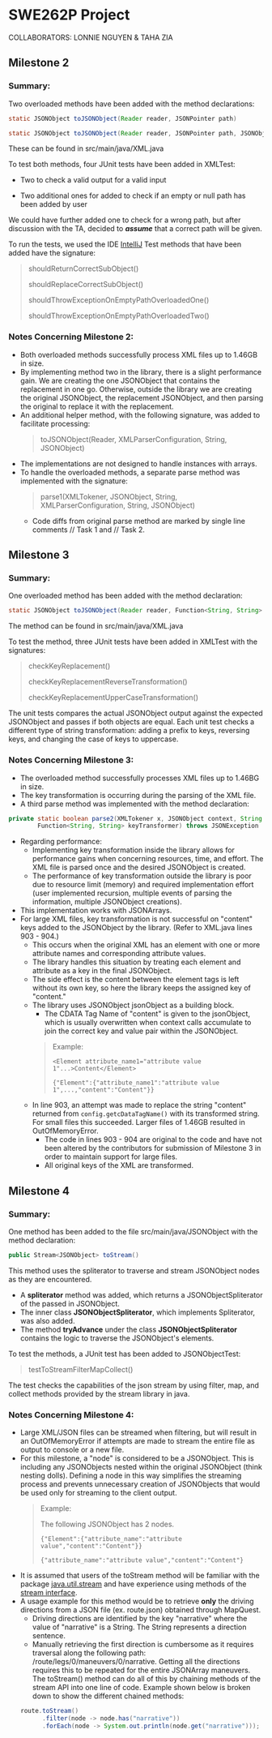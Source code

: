 # SWE262P Project
COLLABORATORS: LONNIE NGUYEN & TAHA ZIA
## Milestone 2
### Summary:
Two overloaded methods have been added with the method declarations:
```java
static JSONObject toJSONObject(Reader reader, JSONPointer path)
``` 
```java
static JSONObject toJSONObject(Reader reader, JSONPointer path, JSONObject replacement)
```
These can be found in src/main/java/XML.java

To test both methods, four JUnit tests have been added in XMLTest:

- Two to check a valid output for a valid input

- Two additional ones for added to check if an empty or null path has been added by user

We could have further added one to check for a wrong path, but after discussion with the TA, decided to ***assume*** that a 
correct path will be given.

To run the tests, we used the IDE [IntelliJ](https://www.jetbrains.com/help/idea/performing-tests.html) 
Test methods that have been added have the signature:
> shouldReturnCorrectSubObject()
> 
> shouldReplaceCorrectSubObject()
> 
> shouldThrowExceptionOnEmptyPathOverloadedOne()
> 
> shouldThrowExceptionOnEmptyPathOverloadedTwo()

### Notes Concerning Milestone 2:
- Both overloaded methods successfully process XML files up to 1.46GB in size.
- By implementing method two in the library, there is a slight performance gain. We are creating the one 
JSONObject that contains the replacement in one go. Otherwise, outside the library we are creating the
original JSONObject, the replacement JSONObject, and then parsing the original to replace it with the replacement.
- An additional helper method, with the following signature, was added to facilitate processing: 
  > toJSONObject(Reader, XMLParserConfiguration, String, JSONObject)
- The implementations are not designed to handle instances with arrays.
- To handle the overloaded methods, a separate parse method was implemented with the signature:
  > parse1(XMLTokener, JSONObject, String, XMLParserConfiguration, String, JSONObject)
  - Code diffs from original parse method are marked by single line comments // Task 1 and // Task 2.

## Milestone 3
### Summary:
One overloaded method has been added with the method declaration:
```java
static JSONObject toJSONObject(Reader reader, Function<String, String> keyTransformer) 
```
The method can be found in src/main/java/XML.java

To test the method, three JUnit tests have been added in XMLTest with the signatures:
> checkKeyReplacement()
> 
> checkKeyReplacementReverseTransformation()
> 
> checkKeyReplacementUpperCaseTransformation()

The unit tests compares the actual JSONObject output against the expected JSONObject and passes if both objects are equal.
Each unit test checks a different type of string transformation: adding a prefix to keys, reversing keys, and changing
the case of keys to uppercase.

### Notes Concerning Milestone 3:
- The overloaded method successfully processes XML files up to 1.46BG in size.
- The key transformation is occurring during the parsing of the XML file.
- A third parse method was implemented with the method declaration:
```java
private static boolean parse2(XMLTokener x, JSONObject context, String name, XMLParserConfiguration config, 
        Function<String, String> keyTransformer) throws JSONException
```
- Regarding performance:
  - Implementing key transformation inside the library allows for performance gains when concerning resources, time, and
  effort. The XML file is parsed once and the desired JSONObject is created.
  - The performance of key transformation outside the library is poor due to resource limit (memory) and required
  implementation effort (user implemented recursion, multiple events of parsing the information, multiple 
  JSONObject creations).
- This implementation works with JSONArrays.
- For large XML files, key transformation is not successful on "content" keys added to the JSONObject by the library.
  (Refer to XML.java lines 903 - 904.)
  - This occurs when the original XML has an element with one or more attribute names and corresponding
  attribute values. 
  - The library handles this situation by treating each element and attribute as a key in the final JSONObject.
  - The side effect is the content between the element tags is left without its own key, so here the library keeps the assigned
  key of "content." 
  - The library uses JSONObject jsonObject as a building block. 
    - The CDATA Tag Name of "content" is given to the jsonObject, which is usually overwritten when context calls accumulate
    to join the correct key and value pair within the JSONObject.
    >Example:
    > 
    >```<Element attribute_name1="attribute value 1"...>Content</Element>```
    > 
    >```{"Element":{"attribute_name1":"attribute value 1",...,"content":"Content"}}```
  - In line 903, an attempt was made to replace the string "content" returned from ```config.getcDataTagName()``` with its 
  transformed string. For small files this succeeded. Larger files of 1.46GB resulted in OutOfMemoryError.
    - The code in lines 903 - 904 are original to the code and have not been altered by the contributors for submission of 
    Milestone 3 in order to maintain support for large files.
    - All original keys of the XML are transformed.

## Milestone 4
### Summary:

One method has been added to the file src/main/java/JSONObject with the method declaration:
```java
public Stream<JSONObject> toStream()
```
This method uses the spliterator to traverse and stream JSONObject nodes as they are encountered.
- A **spliterator** method was added, which returns a JSONObjectSpliterator of the passed in JSONObject.
- The inner class **JSONObjectSpliterator**, which implements Spliterator<JSONObject>, was also added.
- The method **tryAdvance** under the class **JSONObjectSpliterator** contains the logic to traverse the
JSONObject's elements.

To test the methods, a JUnit test has been added to JSONObjectTest:

>testToStreamFilterMapCollect()

The test checks the capabilities of the json stream by using filter, map, and collect methods provided by
the stream library in java.

### Notes Concerning Milestone 4:
- Large XML/JSON files can be streamed when filtering, but will result in an OutOfMemoryError if attempts are
made to stream the entire file as output to console or a new file.
- For this milestone, a "node" is considered to be a JSONObject. This is including any JSONObjects nested within the original
JSONObject (think nesting dolls). Defining a node in this way simplifies the streaming process and prevents unnecessary creation of 
JSONObjects that would be used only for streaming to the client output.
  >Example:
  > 
  > The following JSONObject has 2 nodes.
  > 
  >```{"Element":{"attribute_name":"attribute value","content":"Content"}}``` 
  > 
  >```{"attribute_name":"attribute value","content":"Content"}```
- It is assumed that users of the toStream method will be familiar with the package 
[java.util.stream](https://docs.oracle.com/javase/8/docs/api/java/util/stream/package-summary.html) and have experience 
using methods of the [stream interface](https://docs.oracle.com/javase/8/docs/api/java/util/stream/Stream.html).
- A usage example for this method would be to retrieve **only** the driving directions from a JSON file (ex. route.json) 
  obtained through MapQuest.
    - Driving directions are identified by the key "narrative" where the value of "narrative" is a String. The String represents
  a direction sentence. 
    - Manually retrieving the first direction is cumbersome as it requires traversal along the 
  following path: /route/legs/0/maneuvers/0/narrative. Getting all the directions requires this to be repeated for the 
  entire JSONArray maneuvers. The toStream() method can do all of this by chaining methods of the stream API into one 
  line of code. Example shown below is broken down to show the different chained methods:
  ```java
  route.toStream()
        .filter(node -> node.has("narrative"))
        .forEach(node -> System.out.println(node.get("narrative")));
  ```